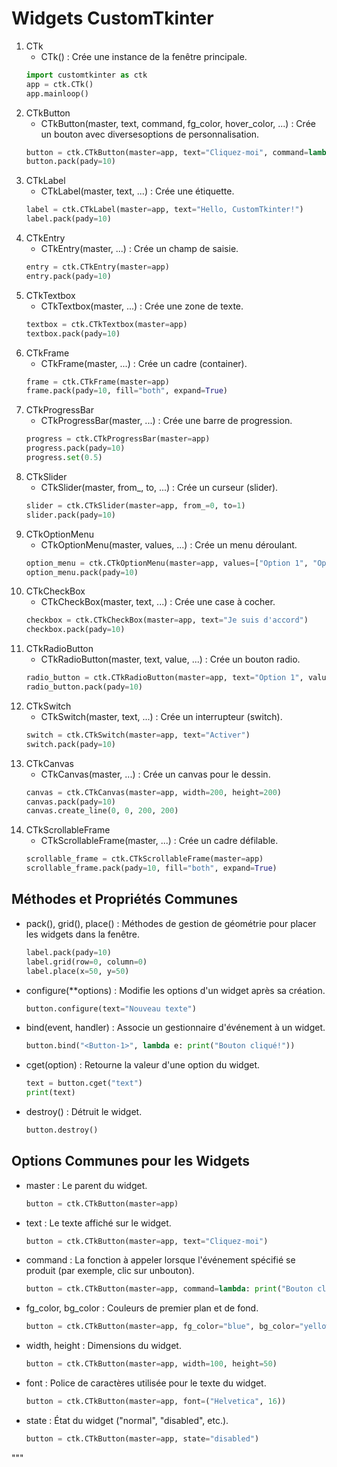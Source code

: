  # Widgets CustomTkinter
  
  1. CTk
     - CTk() : Crée une instance de la fenêtre principale.
     ```python
     import customtkinter as ctk
     app = ctk.CTk()
     app.mainloop()
     ```
  2. CTkButton
     - CTkButton(master, text, command, fg_color, hover_color, ...) : Crée un bouton avec diversesoptions de personnalisation.
     ```python
     button = ctk.CTkButton(master=app, text="Cliquez-moi", command=lambda: print("Bouton cliqué!"))
     button.pack(pady=10)
     ```
  3. CTkLabel
     - CTkLabel(master, text, ...) : Crée une étiquette.
     ```python
     label = ctk.CTkLabel(master=app, text="Hello, CustomTkinter!")
     label.pack(pady=10)
     ```
  4. CTkEntry
     - CTkEntry(master, ...) : Crée un champ de saisie.
     ```python
     entry = ctk.CTkEntry(master=app)
     entry.pack(pady=10)
     ```
  5. CTkTextbox
     - CTkTextbox(master, ...) : Crée une zone de texte.
     ```python
     textbox = ctk.CTkTextbox(master=app)
     textbox.pack(pady=10)
     ```
  6. CTkFrame
     - CTkFrame(master, ...) : Crée un cadre (container).
     ```python
     frame = ctk.CTkFrame(master=app)
     frame.pack(pady=10, fill="both", expand=True)
     ```
  7. CTkProgressBar
     - CTkProgressBar(master, ...) : Crée une barre de progression.
     ```python
     progress = ctk.CTkProgressBar(master=app)
     progress.pack(pady=10)
     progress.set(0.5)
     ```
  8. CTkSlider
     - CTkSlider(master, from_, to, ...) : Crée un curseur (slider).
     ```python
     slider = ctk.CTkSlider(master=app, from_=0, to=1)
     slider.pack(pady=10)
     ```
  9. CTkOptionMenu
     - CTkOptionMenu(master, values, ...) : Crée un menu déroulant.
     ```python
     option_menu = ctk.CTkOptionMenu(master=app, values=["Option 1", "Option 2", "Option 3"])
     option_menu.pack(pady=10)
     ```
  10. CTkCheckBox
      - CTkCheckBox(master, text, ...) : Crée une case à cocher.
      ```python
      checkbox = ctk.CTkCheckBox(master=app, text="Je suis d'accord")
      checkbox.pack(pady=10)
      ```
  11. CTkRadioButton
      - CTkRadioButton(master, text, value, ...) : Crée un bouton radio.
      ```python
      radio_button = ctk.CTkRadioButton(master=app, text="Option 1", value=1)
      radio_button.pack(pady=10)
      ```
  12. CTkSwitch
      - CTkSwitch(master, text, ...) : Crée un interrupteur (switch).
      ```python
      switch = ctk.CTkSwitch(master=app, text="Activer")
      switch.pack(pady=10)
      ```
  13. CTkCanvas
      - CTkCanvas(master, ...) : Crée un canvas pour le dessin.
      ```python
      canvas = ctk.CTkCanvas(master=app, width=200, height=200)
      canvas.pack(pady=10)
      canvas.create_line(0, 0, 200, 200)
      ```
  14. CTkScrollableFrame
      - CTkScrollableFrame(master, ...) : Crée un cadre défilable.
      ```python
      scrollable_frame = ctk.CTkScrollableFrame(master=app)
      scrollable_frame.pack(pady=10, fill="both", expand=True)
      ```
  ## Méthodes et Propriétés Communes
  - pack(), grid(), place() : Méthodes de gestion de géométrie pour placer les widgets dans la fenêtre.
    ```python
    label.pack(pady=10)
    label.grid(row=0, column=0)
    label.place(x=50, y=50)
    ```
  - configure(**options) : Modifie les options d'un widget après sa création.
    ```python
    button.configure(text="Nouveau texte")
    ```
  - bind(event, handler) : Associe un gestionnaire d'événement à un widget.
    ```python
    button.bind("<Button-1>", lambda e: print("Bouton cliqué!"))
    ```
  - cget(option) : Retourne la valeur d'une option du widget.
    ```python
    text = button.cget("text")
    print(text)
    ```
  - destroy() : Détruit le widget.
    ```python
    button.destroy()
    ```
  ## Options Communes pour les Widgets
  - master : Le parent du widget.
    ```python
    button = ctk.CTkButton(master=app)
    ```
  - text : Le texte affiché sur le widget.
    ```python
    button = ctk.CTkButton(master=app, text="Cliquez-moi")
    ```
  - command : La fonction à appeler lorsque l'événement spécifié se produit (par exemple, clic sur unbouton).
    ```python
    button = ctk.CTkButton(master=app, command=lambda: print("Bouton cliqué!"))
    ```
  - fg_color, bg_color : Couleurs de premier plan et de fond.
    ```python
    button = ctk.CTkButton(master=app, fg_color="blue", bg_color="yellow")
    ```
  - width, height : Dimensions du widget.
    ```python
    button = ctk.CTkButton(master=app, width=100, height=50)
    ```
  - font : Police de caractères utilisée pour le texte du widget.
    ```python
    button = ctk.CTkButton(master=app, font=("Helvetica", 16))
    ```
  - state : État du widget ("normal", "disabled", etc.).
    ```python
    button = ctk.CTkButton(master=app, state="disabled")
    ```
  """
